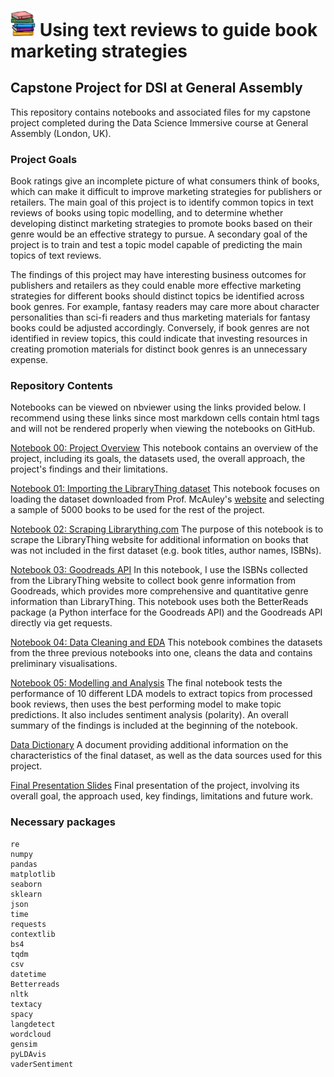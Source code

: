 # <img width="40" src="/Resources/book_stack.jpeg"> Using text reviews to guide book marketing strategies 
## Capstone Project for DSI at General Assembly

This repository contains notebooks and associated files for my capstone project completed during the Data Science Immersive course at General Assembly (London, UK).

### Project Goals
Book ratings give an incomplete picture of what consumers think of books, which can make it difficult to improve marketing strategies for publishers or retailers. The main goal of this project is to identify common topics in text reviews of books using topic modelling, and to determine whether developing distinct marketing strategies to promote books based on their genre would be an effective strategy to pursue. A secondary goal of the project is to train and test a topic model capable of predicting the main topics of text reviews.

The findings of this project may have interesting business outcomes for publishers and retailers as they could enable more effective marketing strategies for different books should distinct topics be identified across book genres. For example, fantasy readers may care more about character personalities than sci-fi readers and thus marketing materials for fantasy books could be adjusted accordingly. Conversely, if book genres are not identified in review topics, this could indicate that investing resources in creating promotion materials for distinct book genres is an unnecessary expense. 

### Repository Contents
Notebooks can be viewed on nbviewer using the links provided below. I recommend using these links since most markdown cells contain html tags and will not be rendered properly when viewing the notebooks on GitHub.

[Notebook 00: Project Overview](https://nbviewer.jupyter.org/github/defforey/GA-Capstone/blob/master/00.%20Project%20overview.ipynb)
This notebook contains an overview of the project, including its goals, the datasets used, the overall approach, the project's findings and their limitations.

[Notebook 01: Importing the LibraryThing dataset](https://nbviewer.jupyter.org/github/defforey/GA-Capstone/blob/master/01.%20Importing%20the%20LibraryThing%20dataset.ipynb)
This notebook focuses on loading the dataset downloaded from Prof. McAuley's <a href="https://cseweb.ucsd.edu/~jmcauley/datasets.html#social_data" target="_blank">website</a> and selecting a sample of 5000 books to be used for the rest of the project.

[Notebook 02: Scraping Librarything.com](https://nbviewer.jupyter.org/github/defforey/GA-Capstone/blob/master/02.%20Scraping%20Librarything.com.ipynb)
The purpose of this notebook is to scrape the LibraryThing website for additional information on books that was not included in the first dataset (e.g. book titles, author names, ISBNs).

[Notebook 03: Goodreads API](https://nbviewer.jupyter.org/github/defforey/GA-Capstone/blob/master/03.%20Goodreads%20API.ipynb)
In this notebook, I use the ISBNs collected from the LibraryThing website to collect book genre information from Goodreads, which provides more comprehensive and quantitative genre information than LibraryThing. This notebook uses both the BetterReads package (a Python interface for the Goodreads API) and the Goodreads API directly via get requests.

[Notebook 04: Data Cleaning and EDA](https://nbviewer.jupyter.org/github/defforey/GA-Capstone/blob/master/04.%20Data%20cleaning%20and%20EDA.ipynb)
This notebook combines the datasets from the three previous notebooks into one, cleans the data and contains preliminary visualisations.

[Notebook 05: Modelling and Analysis](https://nbviewer.jupyter.org/github/defforey/GA-Capstone/blob/master/05.%20Modelling%20and%20analysis.ipynb)
The final notebook tests the performance of 10 different LDA models to extract topics from processed book reviews, then uses the best performing model to make topic predictions. It also includes sentiment analysis (polarity). An overall summary of the findings is included at the beginning of the notebook.

<a href="Book reviews data dictionary">Data Dictionary</a>
A document providing additional information on the characteristics of the final dataset, as well as the data sources used for this project.

<a href="Resources/Project Presentation Slides.pdf">Final Presentation Slides</a>
Final presentation of the project, involving its overall goal, the approach used, key findings, limitations and future work.

### Necessary packages
```
re
numpy
pandas
matplotlib
seaborn
sklearn
json
time
requests
contextlib 
bs4 
tqdm 
csv
datetime
Betterreads
nltk
textacy
spacy
langdetect 
wordcloud
gensim
pyLDAvis   
vaderSentiment
```
